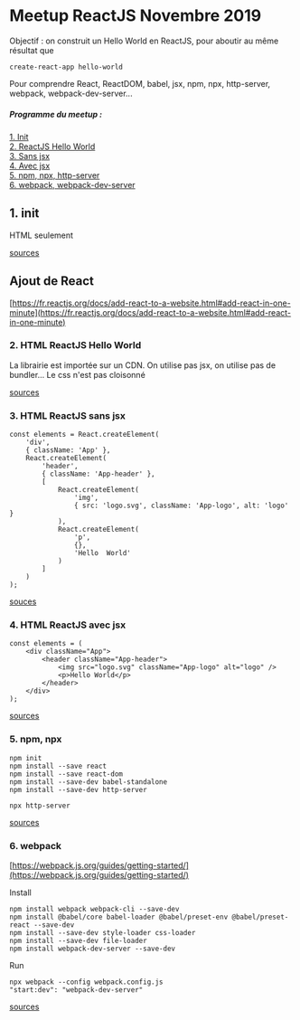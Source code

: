 # Meetup ReactJS Novembre 2019

Objectif : on construit un Hello World en ReactJS, pour aboutir au même résultat que
```
create-react-app hello-world
```

Pour comprendre React, ReactDOM, babel, jsx, npm, npx, http-server, webpack, webpack-dev-server...

##### Programme du meetup :
[1. Init](#v1-init) <br>
[2. ReactJS Hello World](#react-hello-world)<br>
[3. Sans jsx](#react-sans-jsx)<br>
[4. Avec jsx](#react-avec-jsx)<br>
[5. npm, npx, http-server](#avec-npm-npx)<br>
[6. webpack, webpack-dev-server](#webpack-webpack-dev-server)

<a name="v1-init" />

## 1. init

HTML seulement

[sources](https://github.com/avergnaud/meetup-novembre-2019/tree/1_init_html)

## Ajout de React

[https://fr.reactjs.org/docs/add-react-to-a-website.html#add-react-in-one-minute](https://fr.reactjs.org/docs/add-react-to-a-website.html#add-react-in-one-minute)

<a name="react-hello-world" />

### 2. HTML ReactJS Hello World

La librairie est importée sur un CDN. On utilise pas jsx, on utilise pas de bundler...
Le css n'est pas cloisonné

[sources](https://github.com/avergnaud/meetup-novembre-2019/tree/2_html_react_hello_world)

<a name="react-sans-jsx" />

### 3. HTML ReactJS sans jsx

```
const elements = React.createElement(
    'div',
    { className: 'App' },
    React.createElement(
        'header',
        { className: 'App-header' },
        [
            React.createElement(
                'img',
                { src: 'logo.svg', className: 'App-logo', alt: 'logo' }
            ),
            React.createElement(
                'p',
                {},
                'Hello  World'
            )
        ]
    )
);
```

[souces](https://github.com/avergnaud/meetup-novembre-2019/tree/3_html_react_sans_jsx)

<a name="react-avec-jsx" />

### 4. HTML ReactJS avec jsx

```
const elements = (
    <div className="App">
        <header className="App-header">
            <img src="logo.svg" className="App-logo" alt="logo" />
            <p>Hello World</p>
        </header>
    </div>
);
```

[sources](https://github.com/avergnaud/meetup-novembre-2019/tree/4_html_react_babel_jsx)

<a name="avec-npm-npx" />

### 5. npm, npx

```
npm init
npm install --save react
npm install --save react-dom
npm install --save-dev babel-standalone
npm install --save-dev http-server
```

```
npx http-server
```

[sources](https://github.com/avergnaud/meetup-novembre-2019/tree/5_html_react_npm)

<a name="webpack-webpack-dev-server" />

### 6. webpack

[https://webpack.js.org/guides/getting-started/](https://webpack.js.org/guides/getting-started/)

Install
```
npm install webpack webpack-cli --save-dev
npm install @babel/core babel-loader @babel/preset-env @babel/preset-react --save-dev
npm install --save-dev style-loader css-loader
npm install --save-dev file-loader
npm install webpack-dev-server --save-dev
```

Run
```
npx webpack --config webpack.config.js
"start:dev": "webpack-dev-server"
```

[sources](https://github.com/avergnaud/meetup-novembre-2019/tree/6_html_react_webpack)